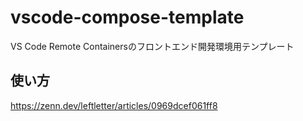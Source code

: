 # vscode-compose-template
VS Code Remote Containersのフロントエンド開発環境用テンプレート

## 使い方
https://zenn.dev/leftletter/articles/0969dcef061ff8
